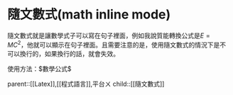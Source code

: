 # 隨文數式(math inline mode)
隨文數式就是讓數學式子可以寫在句子裡面，例如我說質能轉換公式是$E=MC^2$，他就可以顯示在句子裡面。且需要注意的是，使用隨文數式的情況下是不可以換行的，如果換行的話，就會失效。

使用方法：\$數學公式\$

parent::[[Latex]],[[程式語言]],平台ㄨ
child::[[隨文數式]]